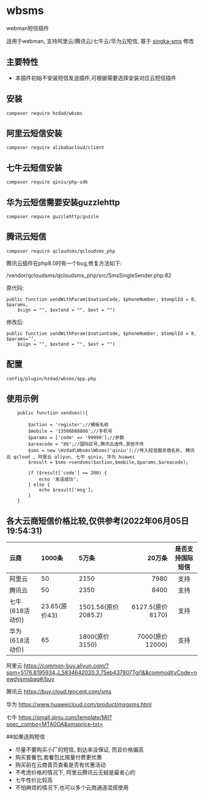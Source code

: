 # wbsms
webman短信插件

适用于webman, 支持阿里云/腾讯云/七牛云/华为云短信, 基于 [singka-sms](https://github.com/SingKa-TECH/singka-sms) 修改

## 主要特性
* 本插件初始不安装短信发送插件,可根据需要选择安装对应云短信插件

## 安装
~~~
composer require hzdad/wbsms
~~~

## 阿里云短信安装
~~~
composer require alibabacloud/client
~~~

## 七牛云短信安装
~~~
composer require qiniu/php-sdk
~~~

## 华为云短信需要安装guzzlehttp
~~~
composer require guzzlehttp/guzzle
~~~


## 腾讯云短信
~~~
composer require qcloudsms/qcloudsms_php
~~~

腾讯云插件在php8.0时有一个bug,修复方法如下:

/vendor/qcloudsms/qcloudsms_php/src/SmsSingleSender.php:82   

原代码:
~~~
public function sendWithParam($nationCode, $phoneNumber, $templId = 0, $params,
    $sign = "", $extend = "", $ext = "")
~~~
修改后:
~~~
public function sendWithParam($nationCode, $phoneNumber, $templId = 0, $params=‘’,
    $sign = "", $extend = "", $ext = "")
~~~




## 配置
~~~
config/plugin/hzdad/wbsms/app.php
~~~

## 使用示例

~~~
    public function sendsms(){

        $action = 'register';//模板名称
        $mobile = '13588888888';//手机号
        $params = ['code' => '99999'];//参数
        $areacode = "86";//国际区号,腾讯云选传,其他不传
        $sms = new \Hzdad\Wbsms\Wbsms('qiniu');//传入短信服务商名称, 腾讯云 qcloud , 阿里云 aliyun, 七牛 qiniu, 华为 huawei
        $result = $sms->sendsms($action,$mobile,$params,$areacode);
        
        if ($result['code'] == 200) {
            echo '发送成功';
        } else {
            echo $result['msg'];
        }
    }
~~~

## 各大云商短信价格比较,仅供参考(2022年06月05日19:54:31)

云商|1000条|5万条|20万条|是否支持国际短信
:-|:-|:-|-:|:-:
阿里云|50  |2150 | 7980 | 支持  
腾讯云|50  |2350 | 8400 | 支持  
七牛(618活动价)|23.65(原价43)  |1501.56(原价2085.2) | 6127.5(原价8170) | 支持  
华为(618活动价)|65  |1800(原价3150) | 7000(原价12000) | 支持  



阿里云 https://common-buy.aliyun.com/?spm=5176.8195934.J_5834642020.3.75eb437807Tgj1&&commodityCode=newdysmsbag#/buy

腾讯云 https://buy.cloud.tencent.com/sms

华为 https://www.huaweicloud.com/product/msgsms.html

七牛 https://qmall.qiniu.com/template/MjI?spec_combo=MTA0OA&smsprice-txt=

##如果选购短信
* 尽量不要购买小厂的短信, 到达率没保证, 而且价格偏高
* 购买套餐包,套餐包比按量付费更优惠
* 购买前在云商首页查看是否有优惠活动
* 不考虑价格的情况下, 阿里云腾讯云无疑是最省心的
* 七牛性价比较高
* 不怕麻烦的情况下,也可以多个云商通道混搭使用



